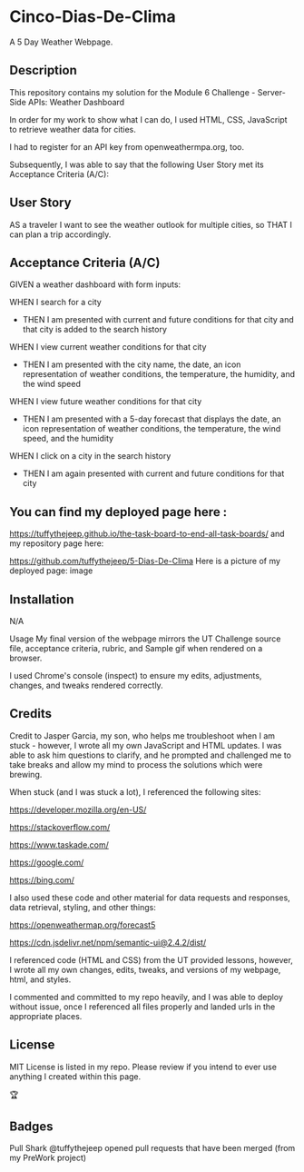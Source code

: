 # Cinco-Dias-De-Clima
A 5 Day Weather Webpage.

## Description
This repository contains my solution for the Module 6 Challenge - Server-Side APIs: Weather Dashboard

In order for my work to show what I can do, I used HTML, CSS, JavaScript to retrieve weather data for cities. 

I had to register for an API key from openweathermpa.org, too.

Subsequently, I was able to say that the following User Story met its Acceptance Criteria (A/C):

## User Story
AS a traveler I want to see the weather outlook for multiple cities, so THAT I can plan a trip accordingly.

## Acceptance Criteria (A/C)

GIVEN a weather dashboard with form inputs:

WHEN I search for a city
- THEN I am presented with current and future conditions for that city and that city is added to the search history

WHEN I view current weather conditions for that city
- THEN I am presented with the city name, the date, an icon representation of weather conditions, the temperature, the humidity, and the wind speed

WHEN I view future weather conditions for that city
- THEN I am presented with a 5-day forecast that displays the date, an icon representation of weather conditions, the temperature, the wind speed, and the humidity

WHEN I click on a city in the search history
- THEN I am again presented with current and future conditions for that city


## You can find my deployed page here :

https://tuffythejeep.github.io/the-task-board-to-end-all-task-boards/
and my repository page here:

https://github.com/tuffythejeep/5-Dias-De-Clima
Here is a picture of my deployed page: image

## Installation
N/A

Usage
My final version of the webpage mirrors the UT Challenge source file, acceptance criteria, rubric, and Sample gif when rendered on a browser.

I used Chrome's console (inspect) to ensure my edits, adjustments, changes, and tweaks rendered correctly.

## Credits
Credit to Jasper Garcia, my son, who helps me troubleshoot when I am stuck - however, I wrote all my own JavaScript and HTML updates. I was able to ask him questions to clarify, and he prompted and challenged me to take breaks and allow my mind to process the solutions which were brewing.

When stuck (and I was stuck a lot), I referenced the following sites:

https://developer.mozilla.org/en-US/

https://stackoverflow.com/

https://www.taskade.com/

https://google.com/

https://bing.com/

I also used these code and other material for data requests and responses, data retrieval, styling, and other things:

https://openweathermap.org/forecast5

https://cdn.jsdelivr.net/npm/semantic-ui@2.4.2/dist/

I referenced code (HTML and CSS) from the UT provided lessons, however, I wrote all my own changes, edits, tweaks, and versions of my webpage, html, and styles.

I commented and committed to my repo heavily, and I was able to deploy without issue, once I referenced all files properly and landed urls in the appropriate places.

## License
MIT License is listed in my repo. Please review if you intend to ever use anything I created within this page.

:trophy:

## Badges
Pull Shark @tuffythejeep opened pull requests that have been merged (from my PreWork project)